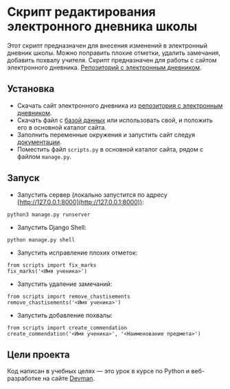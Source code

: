 # Скрипт редактирования электронного дневника школы

Этот скрипт предназначен для внесения изменений в электронный дневник школы. Можно поправить плохие отметки, удалить замечания, добавить похвалу учителя. Скрипт предназначен для работы с сайтом электронного дневника. [Репозиторий с электронным дневником](https://github.com/devmanorg/e-diary/tree/master).

## Установка

- Скачать сайт электронного дневника из [репозитория с электронным дневником](https://github.com/devmanorg/e-diary/tree/master).
- Скачать файл с [базой данных](https://dvmn.org/filer/canonical/1562234129/166/) или использовать свой, и положить его в основной каталог сайта.
- Заполнить переменные окружения и запустить сайт следуя [документации](https://github.com/devmanorg/e-diary/tree/master#запуск).
- Поместить файл `scripts.py` в основной каталог сайта, рядом с файлом `manage.py`.

## Запуск

- Запустить сервер (локально запустится по адресу [http://127.0.0.1:8000](http://127.0.0.1:8000)):
```
python3 manage.py runserver
```

- Запустить Django Shell:
```
python manage.py shell
```

- Запустить исправление плохих отметок:
```
from scripts import fix_marks
fix_marks('<Имя ученика>')
```

- Запустить удаление замечаний:
```
from scripts import remove_chastisements
remove_chastisements('<Имя ученика>')
```

- Запустить добавление похвалы:
```
from scripts import create_commendation
create_commendation('<Имя ученика>', '<Наименование предмета>')
```

## Цели проекта

Код написан в учебных целях — это урок в курсе по Python и веб-разработке на сайте [Devman](https://dvmn.org).
